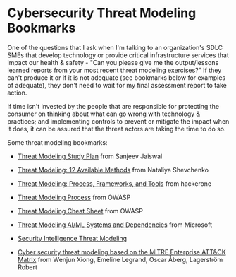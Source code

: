 # **Cybersecurity Threat Modeling Bookmarks**

One of the questions that I ask when I'm talking to an organization's SDLC SMEs that develop technology or provide critical infrastructure services that impact our health & safety - "Can you please give me the output/lessons learned reports from your most recent threat modeling exercises?" If they can't produce it or if it is not adequate (see bookmarks below for examples of adequate), they don't need to wait for my final assessment report to take action.

If time isn't invested by the people that are responsible for protecting the consumer on thinking about what can go wrong with technology & practices; and implementing controls to prevent or mitigate the impact when it does, it can be assured that the threat actors are taking the time to do so.

Some threat modeling bookmarks:

* [Threat Modeling Study Plan](https://github.com/jassics/security-study-plan/blob/main/threat-modeling-study-plan.md) from Sanjeev Jaiswal
  
* [Threat Modeling: 12 Available Methods](https://insights.sei.cmu.edu/blog/threat-modeling-12-available-methods/) from Nataliya Shevchenko
  
* [Threat Modeling: Process, Frameworks, and Tools](https://www.hackerone.com/knowledge-center/threat-modeling-process-frameworks-and-tools) from hackerone
  
* [Threat Modeling Process](https://owasp.org/www-community/Threat_Modeling_Process) from OWASP
  
* [Threat Modeling Cheat Sheet](https://cheatsheetseries.owasp.org/cheatsheets/Threat_Modeling_Cheat_Sheet.html) from OWASP
  
* [Threat Modeling AI/ML Systems and Dependencies](https://learn.microsoft.com/en-us/security/engineering/threat-modeling-aiml) from Microsoft

* [Security Intelligence Threat Modeling](https://securityintelligence.com/tag/threat-modeling/)
  
* [Cyber security threat modeling based on the MITRE Enterprise ATT&CK Matrix](https://www.researchgate.net/publication/352522645_Cyber_security_threat_modeling_based_on_the_MITRE_Enterprise_ATTCK_Matrix) from Wenjun Xiong, Emeline Legrand, Oscar Åberg, Lagerström Robert
